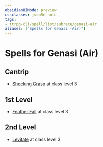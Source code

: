 ```yaml
---
obsidianUIMode: preview
cssclasses: json5e-note
tags:
- ttrpg-cli/spell/list/subrace/genasi-air
aliases: ["Spells for Genasi (Air)"]
---
```

# Spells for Genasi (Air)

## Cantrip

- [Shocking Grasp](3-Mechanics/CLI/spells/shocking-grasp.md "PHB") at class level 3

## 1st Level

- [Feather Fall](3-Mechanics/CLI/spells/feather-fall.md "PHB") at class level 3

## 2nd Level

- [Levitate](3-Mechanics/CLI/spells/levitate.md "PHB") at class level 3